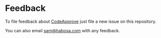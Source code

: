 # Feedback

To file feedback about [CodeApprove](https://codeapprove.com) just file a new issue on this repository.

You can also email sam@habosa.com with any feedback.
